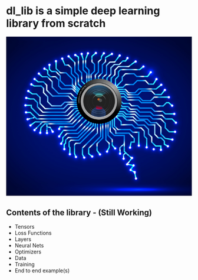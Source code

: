 # dl_lib is a simple deep learning library from scratch 
![Image of Brain](images/neural_net_security.png)



## Contents of the library - (Still Working)
* Tensors
* Loss Functions
* Layers
* Neural Nets
* Optimizers
* Data 
* Training
* End to end example(s)

